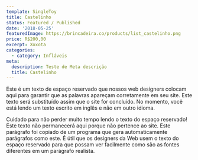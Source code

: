 ```yaml
---
template: SingleToy
title: Castelinho
status: Featured / Published
date: '2018-05-25'
featuredImage: https://brincadeira.co/products/list_castelinho.png
price: R$200,00
excerpt: Xoxota
categories:
  - category: Infláveis
meta:
  description: Teste de Meta descrição
  title: Castelinho
---
```


Este é um texto de espaço reservado que nossos web designers colocam aqui para garantir que as palavras apareçam corretamente em seu site. Este texto será substituído assim que o site for concluído. No momento, você está lendo um texto escrito em inglês e não em outro idioma.

Cuidado para não perder muito tempo lendo o texto do espaço reservado! Este texto não permanecerá aqui porque não pertence ao site. Este parágrafo foi copiado de um programa que gera automaticamente parágrafos como este. É útil que os designers da Web usem o texto do espaço reservado para que possam ver facilmente como são as fontes diferentes em um parágrafo realista.

